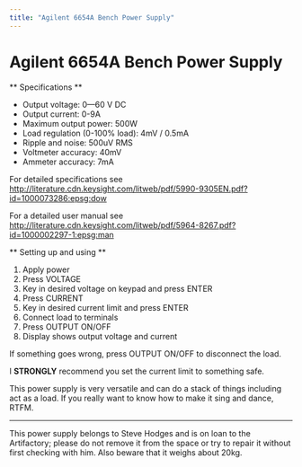 ```yaml
---
title: "Agilent 6654A Bench Power Supply"
---
```

# Agilent 6654A Bench Power Supply

\*\* Specifications \*\*

-   Output voltage: 0—60 V DC
-   Output current: 0-9A
-   Maximum output power: 500W
-   Load regulation (0-100% load): 4mV / 0.5mA
-   Ripple and noise: 500uV RMS
-   Voltmeter accuracy: 40mV
-   Ammeter accuracy: 7mA

For detailed specifications see <http://literature.cdn.keysight.com/litweb/pdf/5990-9305EN.pdf?id=1000073286:epsg:dow>

For a detailed user manual see <http://literature.cdn.keysight.com/litweb/pdf/5964-8267.pdf?id=1000002297-1:epsg:man>

\*\* Setting up and using \*\*

1.  Apply power
2.  Press VOLTAGE
3.  Key in desired voltage on keypad and press ENTER
4.  Press CURRENT
5.  Key in desired current limit and press ENTER
6.  Connect load to terminals
7.  Press OUTPUT ON/OFF
8.  Display shows output voltage and current

If something goes wrong, press OUTPUT ON/OFF to disconnect the load.

I **STRONGLY** recommend you set the current limit to something safe.

This power supply is very versatile and can do a stack of things including act as a load. If you really want to know how to make it sing and dance, RTFM.

------------------------------------------------------------------------

This power supply belongs to Steve Hodges and is on loan to the Artifactory; please do not remove it from the space or try to repair it without first checking with him. Also beware that it weighs about 20kg.
